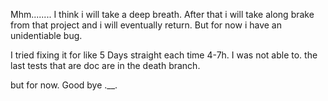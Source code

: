 Mhm........
I think i will take a deep breath.
After that i will take along brake from that project and i will eventually return.
But for now i have an unidentiable bug.

I tried fixing it for like 5 Days straight each time 4-7h.
I was not able to. the last tests that are doc are in the death branch.

but for now.
Good bye   .__.
